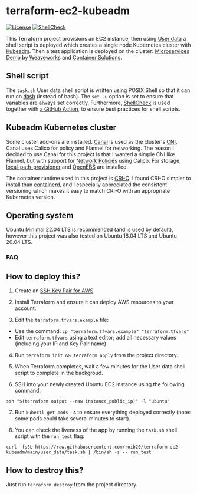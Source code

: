 # terraform-ec2-kubeadm

[![License](https://img.shields.io/badge/license-Apache--2.0-green)](https://opensource.org/license/apache2-0/)
[![ShellCheck](https://github.com/roib20/terraform-ec2-kubeadm/actions/workflows/shellcheck.yml/badge.svg)](https://github.com/roib20/terraform-ec2-kubeadm/actions/workflows/shellcheck.yml)

This Terraform project provisions an EC2 instance, then using [User data](https://docs.aws.amazon.com/AWSEC2/latest/UserGuide/user-data.html) a shell script is deployed which creates a single node Kubernetes cluster with [Kubeadm](https://kubernetes.io/docs/reference/setup-tools/kubeadm/). Then a test application is deployed on the cluster: [Microservices Demo](https://microservices-demo.github.io/) by [Weaveworks](https://www.weave.works/) and [Container Solutions](https://www.container-solutions.com/).

## Shell script
The `task.sh` User data shell script is written using POSIX Shell so that it can run on [dash](https://wiki.ubuntu.com/DashAsBinSh) (instead of bash). The `set -u` option is set to ensure that variables are always set correctly. Furthermore, [ShellCheck](https://github.com/koalaman/shellcheck) is used together with [a GitHub Action](https://github.com/marketplace/actions/shellcheck), to ensure best practices for shell scripts.

## Kubeadm Kubernetes cluster
Some cluster add-ons are installed. [Canal](https://docs.tigera.io/calico/latest/getting-started/kubernetes/flannel/) is used as the cluster's [CNI](https://github.com/containernetworking/cni). Canal uses Calico for policy and Flannel for networking. The reason I decided to use Canal for this project is that I wanted a simple CNI like Flannel, but with support for [Network Policies](https://kubernetes.io/docs/concepts/services-networking/network-policies/) using Calico. For storage, [local-path-provisioner](https://github.com/rancher/local-path-provisioner) and [OpenEBS](https://openebs.io/) are installed.

The container runtime used in this project is [CRI-O](https://github.com/cri-o/cri-o). I found CRI-O simpler to install than [containerd](https://containerd.io/), and I especially appreciated the consistent versioning which makes it easy to match CRI-O with an appropriate Kubernetes version.

## Operating system
Ubuntu Minimal 22.04 LTS is recommended (and is used by default), however this project was also tested on Ubuntu 18.04 LTS and Ubuntu 20.04 LTS.

### FAQ
## How to deploy this?
1) Create an [SSH Key Pair for AWS](https://docs.aws.amazon.com/AWSEC2/latest/UserGuide/ec2-key-pairs.html).

2) Install Terraform and ensure it can deploy AWS resources to your account.

2) Edit the `terraform.tfvars.example` file:
* Use the command: `cp "terraform.tfvars.example" "terraform.tfvars"`
* Edit `terraform.tfvars` using a text editor; add all necessary values (including your IP and Key Pair name).

4) Run `terraform init && terraform apply` from the project directory.

5) When Terraform completes, wait a few minutes for the User data shell script to complete in the backgroud.

6) SSH into your newly created Ubuntu EC2 instance using the following command:
```
ssh "$(terraform output --raw instance_public_ip)" -l "ubuntu"
```

7) Run `kubectl get pods -A` to ensure everything deployed correctly (note: some pods could take several minutes to start).

8) You can check the liveness of the app by running the `task.sh` shell script with the `run_test` flag:
```
curl -fsSL https://raw.githubusercontent.com/roib20/terraform-ec2-kubeadm/main/user_data/task.sh | /bin/sh -s -- run_test
```

## How to destroy this?
Just run `terraform destroy` from the project directory.
